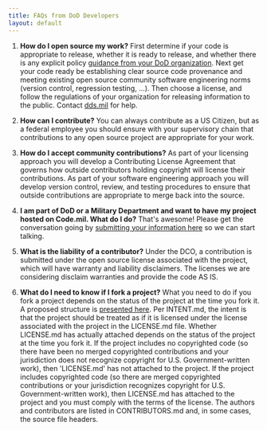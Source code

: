```yaml
---
title: FAQs from DoD Developers
layout: default
---
```


1. **How do I open source my work?** First determine if your code is appropriate to release, whether it is ready to release, and whether there is any explicit policy [guidance from your DoD organization](../agency.html). Next get your code ready be establishing clear source code provenance and meeting existing open source community software engineering norms (version control, regression testing, ...). Then choose a license, and follow the regulations of your organization for releasing information to the public. Contact [dds.mil](https://dds.mil) for help.

1. **How can I contribute?** You can always contribute as a US Citizen, but as a federal employee you should ensure with your supervisory chain that contributions to any open source project are appropriate for your work.

1. **How do I accept community contributions?** As part of your licensing approach you will develop a Contributing License Agreement that governs how outside contributors holding copyright will license their contributions. As part of your software engineering approach you will develop version control, review, and testing procedures to ensure that outside contributions are appropriate to merge back into the source.

1. **I am part of DoD or a Military Department and want to have my project hosted on Code.mil. What do I do?**
That's awesome! Please get the conversation going by [submitting your information here](https://docs.google.com/forms/d/e/1FAIpQLSebDzfqkH8ANSuqQFqValypmceVxNfEzOxMURfQQBAt4IgFQw/viewform?usp=sf_link) so we can start talking.

1. **What is the liability of a contributor?**
Under the DCO, a contribution is submitted under the open source license associated with the project, which will have warranty and liability disclaimers. The licenses we are considering disclaim warranties and provide the code AS IS.

1. **What do I need to know if I fork a project?**
What you need to do if you fork a project depends on the status of the project at the time you fork it. A proposed structure is [presented here](https://github.com/deptofdefense/code.mil/tree/master/Proposal). Per INTENT.md, the intent is that the project should be treated as if it is licensed under the license associated with the project in the LICENSE.md file. Whether LICENSE.md has actually attached depends on the status of the project at the time you fork it. If the project includes no copyrighted code (so there have been no merged copyrighted contributions and your jurisdiction does not recognize copyright for U.S. Government-written work), then 'LICENSE.md' has not attached to the project. If the project includes copyrighted code (so there are merged copyrighted contributions or your jurisdiction recognizes copyright for U.S. Government-written work), then LICENSE.md has attached to the project and you must comply with the terms of the license. The authors and contributors are listed in CONTRIBUTORS.md and, in some cases, the source file headers.

